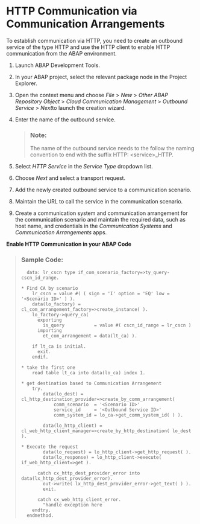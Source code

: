 <!-- loio3047582e5c744bd9839a98c99bd224fa -->

# HTTP Communication via Communication Arrangements

To establish communication via HTTP, you need to create an outbound service of the type HTTP and use the HTTP client to enable HTTP communication from the ABAP environment.

1.  Launch ABAP Development Tools.

2.  In your ABAP project, select the relevant package node in the Project Explorer.

3.  Open the context menu and choose *File* \> *New* \> *Other ABAP Repository Object* \> *Cloud Communication Management* \> *Outbound Service* \> *Next*to launch the creation wizard.

4.  Enter the name of the outbound service.

    > ### Note:  
    > The name of the outbound service needs to the follow the naming convention to end with the suffix HTTP: <service\>\_HTTP.

5.  Select *HTTP Service* in the *Service Type* dropdown list.

6.  Choose *Next* and select a transport request.

7.  Add the newly created outbound service to a communication scenario.

8.  Maintain the URL to call the service in the communication scenario.

9.  Create a communication system and communication arrangement for the communication scenario and maintain the required data, such as host name, and credentials in the *Communication Systems* and *Communication Arrangements* apps.


**Enable HTTP Communication in your ABAP Code**

> ### Sample Code:  
> ```
>   data: lr_cscn type if_com_scenario_factory=>ty_query-cscn_id_range.
> 
> * Find CA by scenario
>     lr_cscn = value #( ( sign = 'I' option = 'EQ' low = '<Scenario ID>' ) ).
>     data(lo_factory) = cl_com_arrangement_factory=>create_instance( ).
>     lo_factory->query_ca(
>       exporting
>         is_query           = value #( cscn_id_range = lr_cscn )
>       importing
>         et_com_arrangement = data(lt_ca) ).
> 
>     if lt_ca is initial.
>       exit.
>     endif.
> 
> * take the first one
>     read table lt_ca into data(lo_ca) index 1.
> 
> * get destination based to Communication Arrangement
>     try.
>         data(lo_dest) = cl_http_destination_provider=>create_by_comm_arrangement(
>             comm_scenario  = '<Scenario ID>'
>             service_id     = '<Outbound Service ID>'
>             comm_system_id = lo_ca->get_comm_system_id( ) ).
>                    
>         data(lo_http_client) = cl_web_http_client_manager=>create_by_http_destination( lo_dest ).
>         
> * Execute the request         
>         data(lo_request) = lo_http_client->get_http_request( ).       
>         data(lo_response) = lo_http_client->execute( if_web_http_client=>get ).
>         
>       catch cx_http_dest_provider_error into data(lx_http_dest_provider_error).
>         out->write( lx_http_dest_provider_error->get_text( ) ).
>         exit.
>         
>       catch cx_web_http_client_error.
>         "handle exception here
>     endtry.
>   endmethod.
> 
> ```

